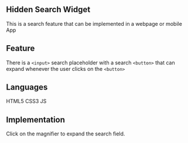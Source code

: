 ## Hidden Search Widget

This is a search feature that can be implemented in a webpage or mobile App

## Feature

There is a `<input>` search placeholder with a search `<button>` that can expand whenever the user clicks on the `<button>`


## Languages

HTML5
CSS3
JS

## Implementation

Click on the magnifier to expand the search field.

